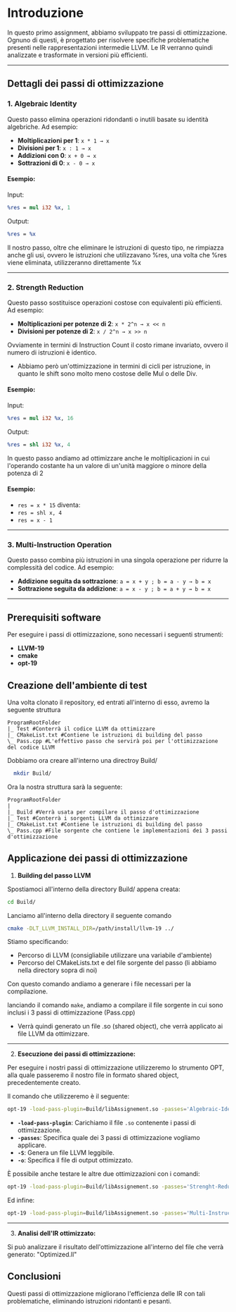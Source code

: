 # Introduzione

In questo primo assignment, abbiamo sviluppato tre passi di ottimizzazione. Ognuno di questi, è progettato per risolvere specifiche problematiche presenti nelle rappresentazioni intermedie LLVM. Le IR verranno quindi analizzate e trasformate in versioni più efficienti.

---

## Dettagli dei passi di ottimizzazione

### 1. **Algebraic Identity**

Questo passo elimina operazioni ridondanti o inutili basate su identità algebriche. Ad esempio:
- **Moltiplicazioni per 1**: `x * 1 → x`
- **Divisioni per 1**:  `x : 1 → x`
- **Addizioni con 0**: `x + 0 → x`
- **Sottrazioni di 0**: `x - 0 → x`

#### Esempio:
Input:
```llvm
%res = mul i32 %x, 1
```

Output:
```llvm
%res = %x
```
Il nostro passo, oltre che eliminare le istruzioni di questo tipo, ne rimpiazza anche gli usi, ovvero le istruzioni che utilizzavano %res, una volta che %res viene eliminata, utilizzeranno direttamente %x

---

### 2. **Strength Reduction**

Questo passo sostituisce operazioni costose con equivalenti più efficienti. Ad esempio:
- **Moltiplicazioni per potenze di 2**: `x * 2^n → x << n`
- **Divisioni per potenze di 2**: `x / 2^n → x >> n`

Ovviamente in termini di Instruction Count il costo rimane invariato, ovvero il numero di istruzioni è identico.
- Abbiamo però un'ottimizzazione in termini di cicli per istruzione, in quanto le shift sono molto meno costose delle Mul o delle Div.

#### Esempio:
Input:
```llvm
%res = mul i32 %x, 16
```

Output:
```llvm
%res = shl i32 %x, 4
```
In questo passo andiamo ad ottimizzare anche le moltiplicazioni in cui l'operando costante ha un valore di un'unità maggiore o minore della potenza di 2

#### Esempio:
- `res = x * 15` diventa:
- `res = shl x, 4`
- `res = x - 1`

---

### 3. **Multi-Instruction Operation**

Questo passo combina più istruzioni in una singola operazione per ridurre la complessità del codice. Ad esempio:
- **Addizione seguita da sottrazione**: `a = x + y ; b = a - y → b = x`
- **Sottrazione seguita da addizione**: `a = x - y ; b = a + y → b = x`

---

## Prerequisiti software

Per eseguire i passi di ottimizzazione, sono necessari i seguenti strumenti:
- **LLVM-19**
- **cmake**
- **opt-19**

## Creazione dell'ambiente di test

Una volta clonato il repository, ed entrati all'interno di esso, avremo la seguente struttura

    ProgramRootFolder
    |_ Test #Conterrà il codice LLVM da ottimizzare
    |_ CMakeList.txt #Contiene le istruzioni di building del passo
    \_ Pass.cpp #L'effettivo passo che servirà poi per l'ottimizzazione del codice LLVM

Dobbiamo ora creare all'interno una directroy Build/
```bash
  mkdir Build/
```
Ora la nostra struttura sarà la seguente:

    ProgramRootFolder
    |
    |_ Build #Verrà usata per compilare il passo d'ottimizzazione
    |_ Test #Conterrà i sorgenti LLVM da ottimizzare
    |_ CMakeList.txt #Contiene le istruzioni di building del passo
    \_ Pass.cpp #File sorgente che contiene le implementazioni dei 3 passi d'ottimizzazione

## Applicazione dei passi di ottimizzazione
    
1. **Building del passo LLVM**

Spostiamoci all'interno della directory Build/ appena creata:

```bash
cd Build/
```
 Lanciamo all'interno della directory il seguente comando
    
```bash
cmake -DLT_LLVM_INSTALL_DIR=/path/install/llvm-19 ../
```
Stiamo specificando:
- Percorso di LLVM (consigliabile utilizzare una variabile d'ambiente)
- Percorso del CMakeLists.txt e del file sorgente del passo (li abbiamo nella directory sopra di noi)

Con questo comando andiamo a generare i file necessari per la compilazione.

lanciando il comando ```make```, andiamo a compilare il file sorgente in cui sono inclusi i 3 passi di ottimizzazione (Pass.cpp) 
- Verrà quindi generato un file .so (shared object), che verrà applicato ai file LLVM da ottimizzare.

---
    
2. **Esecuzione dei passi di ottimizzazione:**

Per eseguire i nostri passi di ottimizzazione utilizzeremo lo strumento OPT, alla quale passeremo il nostro file in formato shared object, precedentemente creato.

Il comando che utilizzeremo è il seguente:

```bash
opt-19 -load-pass-plugin=Build/libAssignement.so -passes='Algebraic-Identity' Test/AlgebraicIdentityTest.ll -So Optimized.ll
```
- **`-load-pass-plugin`**: Carichiamo il file `.so` contenente i passi di ottimizzazione.
- **`-passes`**: Specifica quale dei 3 passi di ottimizzazione vogliamo applicare.
- **`-S`**: Genera un file LLVM leggibile.
- **`-o`**: Specifica il file di output ottimizzato.

È possibile anche testare le altre due ottimizzazioni con i comandi:
```bash
opt-19 -load-pass-plugin=Build/libAssignement.so -passes='Strenght-Reduction' Test/StrenghtReductionTest.ll -So Optimized.ll
```
Ed infine:

```bash
opt-19 -load-pass-plugin=Build/libAssignement.so -passes='Multi-Instruction-Operation' Test/MultiInstructionOperationTest.ll -So Optimized.ll
```
---

3. **Analisi dell'IR ottimizzato:**

Si può analizzare il risultato dell'ottimizzazione all'interno del file che verrà generato: "Optimized.ll"

## Conclusioni

Questi passi di ottimizzazione migliorano l'efficienza delle IR con tali problematiche, eliminando istruzioni ridontanti e pesanti.


